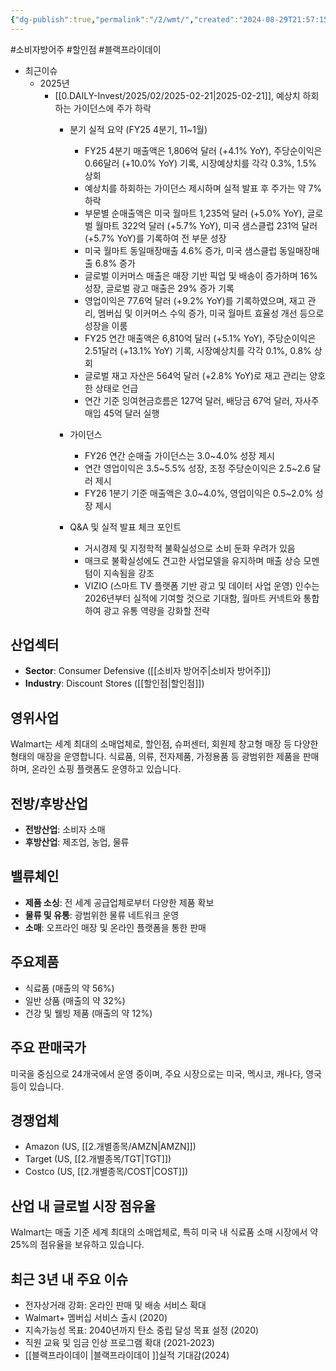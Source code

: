 ```yaml
---
{"dg-publish":true,"permalink":"/2/wmt/","created":"2024-08-29T21:57:15.711+09:00","updated":"2025-06-03T20:06:02.147+09:00"}
---
```


#소비자방어주  #할인점 #블랙프라이데이

- 최근이슈
	- 2025년
		- [[0.DAILY-Invest/2025/02/2025-02-21\|2025-02-21]], 예상치 하회하는 가이던스에 주가 하락
			- 분기 실적 요약 (FY25 4분기, 11~1월)
			  - FY25 4분기 매출액은 1,806억 달러 (+4.1% YoY), 주당순이익은 0.66달러 (+10.0% YoY) 기록, 시장예상치를 각각 0.3%, 1.5% 상회
			  - 예상치를 하회하는 가이던스 제시하며 실적 발표 후 주가는 약 7% 하락
			  - 부문별 순매출액은 미국 월마트 1,235억 달러 (+5.0% YoY), 글로벌 월마트 322억 달러 (+5.7% YoY), 미국 샘스클럽 231억 달러 (+5.7% YoY)를 기록하여 전 부문 성장
			  - 미국 월마트 동일매장매출 4.6% 증가, 미국 샘스클럽 동일매장매출 6.8% 증가
			  - 글로벌 이커머스 매출은 매장 기반 픽업 및 배송이 증가하며 16% 성장, 글로벌 광고 매출은 29% 증가 기록
			  - 영업이익은 77.6억 달러 (+9.2% YoY)를 기록하였으며, 재고 관리, 멤버십 및 이커머스 수익 증가, 미국 월마트 효율성 개선 등으로 성장을 이룸
			  - FY25 연간 매출액은 6,810억 달러 (+5.1% YoY), 주당순이익은 2.51달러 (+13.1% YoY) 기록, 시장예상치를 각각 0.1%, 0.8% 상회
			  - 글로벌 재고 자산은 564억 달러 (+2.8% YoY)로 재고 관리는 양호한 상태로 언급
			  - 연간 기준 잉여현금흐름은 127억 달러, 배당금 67억 달러, 자사주매입 45억 달러 실행
			    
			- 가이던스
	        	- FY26 연간 순매출 가이던스는 3.0~4.0% 성장 제시
	        	- 연간 영업이익은 3.5~5.5% 성장, 조정 주당순이익은 2.5~2.6 달러 제시
	        	- FY26 1분기 기준 매출액은 3.0~4.0%, 영업이익은 0.5~2.0% 성장 제시
	        	  
			- Q&A 및 실적 발표 체크 포인트
				- 거시경제 및 지정학적 불확실성으로 소비 둔화 우려가 있음
				- 매크로 불확실성에도 견고한 사업모델을 유지하며 매출 상승 모멘텀이 지속됨을 강조
				- VIZIO (스마트 TV 플랫폼 기반 광고 및 데이터 사업 운영) 인수는 2026년부터 실적에 기여할 것으로 기대함, 월마트 커넥트와 통합하여 광고 유통 역량을 강화할 전략


## 산업섹터

- **Sector**: Consumer Defensive ([[소비자 방어주\|소비자 방어주]])
- **Industry**: Discount Stores ([[할인점\|할인점]])

## 영위사업

Walmart는 세계 최대의 소매업체로, 할인점, 슈퍼센터, 회원제 창고형 매장 등 다양한 형태의 매장을 운영합니다. 식료품, 의류, 전자제품, 가정용품 등 광범위한 제품을 판매하며, 온라인 쇼핑 플랫폼도 운영하고 있습니다.

## 전방/후방산업

- **전방산업**: 소비자 소매
- **후방산업**: 제조업, 농업, 물류

## 밸류체인

- **제품 소싱**: 전 세계 공급업체로부터 다양한 제품 확보
- **물류 및 유통**: 광범위한 물류 네트워크 운영
- **소매**: 오프라인 매장 및 온라인 플랫폼을 통한 판매

## 주요제품

- 식료품 (매출의 약 56%)
- 일반 상품 (매출의 약 32%)
- 건강 및 웰빙 제품 (매출의 약 12%)

## 주요 판매국가

미국을 중심으로 24개국에서 운영 중이며, 주요 시장으로는 미국, 멕시코, 캐나다, 영국 등이 있습니다.

## 경쟁업체

- Amazon (US, [[2.개별종목/AMZN\|AMZN]])
- Target (US, [[2.개별종목/TGT\|TGT]])
- Costco (US, [[2.개별종목/COST\|COST]])

## 산업 내 글로벌 시장 점유율

Walmart는 매출 기준 세계 최대의 소매업체로, 특히 미국 내 식료품 소매 시장에서 약 25%의 점유율을 보유하고 있습니다[](https://en.wikipedia.org/wiki/Walmart).

## 최근 3년 내 주요 이슈

- 전자상거래 강화: 온라인 판매 및 배송 서비스 확대
- Walmart+ 멤버십 서비스 출시 (2020)
- 지속가능성 목표: 2040년까지 탄소 중립 달성 목표 설정 (2020)
- 직원 교육 및 임금 인상 프로그램 확대 (2021-2023)
- [[블랙프라이데이 \|블랙프라이데이 ]]실적 기대감(2024)